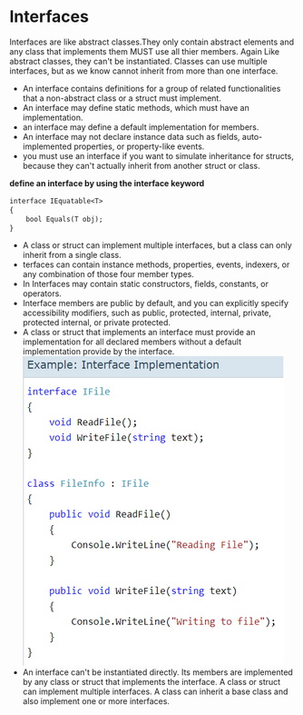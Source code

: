 # Interfaces

Interfaces are like abstract classes.They only contain abstract elements and any class that implements them MUST use all thier members. Again Like abstract classes, they can't be instantiated.
Classes can use multiple interfaces, but as we know cannot inherit from more than one interface.

- An interface contains definitions for a group of related functionalities that a non-abstract class or a struct must implement.
- An interface may define static methods, which must have an implementation.
- an interface may define a default implementation for members.
- An interface may not declare instance data such as fields, auto-implemented properties, or property-like events.
- you must use an interface if you want to simulate inheritance for structs, because they can't actually inherit from another struct or class.

**define an interface by using the interface keyword**
```
interface IEquatable<T>
{
    bool Equals(T obj);
}
```
  - A class or struct can implement multiple interfaces, but a class can only inherit from a single class.
  - terfaces can contain instance methods, properties, events, indexers, or any combination of those four member types.
  - In Interfaces may contain static constructors, fields, constants, or operators.
  -  Interface members are public by default, and you can explicitly specify accessibility modifiers, such as public, protected, internal, private, protected internal, or private protected.  
  - A class or struct that implements an interface must provide an implementation for all declared members without a default implementation provide by the interface.
  ![](./img/Interface.png)
  - An interface can't be instantiated directly. Its members are implemented by any class or struct that implements the interface.
A class or struct can implement multiple interfaces. A class can inherit a base class and also implement one or more interfaces.
  

  
